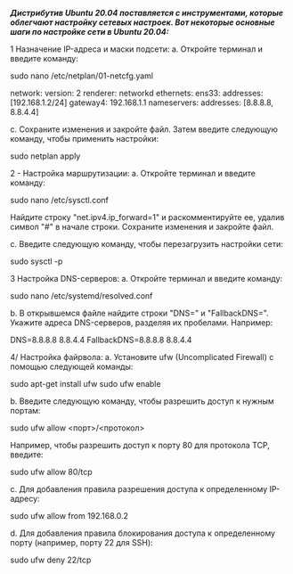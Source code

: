  
***Дистрибутив Ubuntu 20.04 поставляется с инструментами, которые облегчают настройку сетевых настроек. Вот некоторые основные шаги по настройке сети в Ubuntu 20.04:***

1 Назначение IP-адреса и маски подсети:
a. Откройте терминал и введите команду:

sudo nano /etc/netplan/01-netcfg.yaml


network:
  version: 2
  renderer: networkd
  ethernets:
    ens33:
      addresses: [192.168.1.2/24]
      gateway4: 192.168.1.1
      nameservers:
        addresses: [8.8.8.8, 8.8.4.4]



c. Сохраните изменения и закройте файл. Затем введите следующую команду, чтобы применить настройки:



sudo netplan apply


2 - Настройка маршрутизации:
a. Откройте терминал и введите команду:


sudo nano /etc/sysctl.conf

 Найдите строку "net.ipv4.ip_forward=1" и раскомментируйте ее, удалив символ "#" в начале строки. Сохраните изменения и закройте файл.

c. Введите следующую команду, чтобы перезагрузить настройки сети:

sudo sysctl -p



3 Настройка DNS-серверов:
a. Откройте терминал и введите команду:

sudo nano /etc/systemd/resolved.conf

b. В открывшемся файле найдите строки "DNS=" и "FallbackDNS=". Укажите адреса DNS-серверов, разделяя их пробелами. Например:

DNS=8.8.8.8 8.8.4.4
FallbackDNS=8.8.8.8 8.8.4.4



4/ Настройка файрвола:
a. Установите ufw (Uncomplicated Firewall) с помощью следующей команды:

sudo apt-get install ufw
sudo ufw enable


b. Введите следующую команду, чтобы разрешить доступ к нужным портам:

sudo ufw allow <порт>/<протокол>

Например, чтобы разрешить доступ к порту 80 для протокола TCP, введите:

sudo ufw allow 80/tcp


c. Для добавления правила разрешения доступа к определенному IP-адресу:

sudo ufw allow from 192.168.0.2

d. Для добавления правила блокирования доступа к определенному порту (например, порту 22 для SSH):

sudo ufw deny 22/tcp
